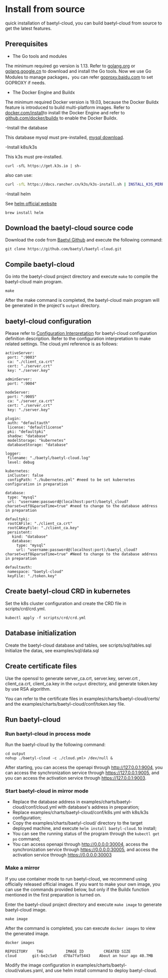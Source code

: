 # Install from source

quick installation of baetyl-cloud, you can build baetyl-cloud from source to get the latest features.

## Prerequisites

- The Go tools and modules

The minimum required go version is 1.13. Refer to [golang.org](https://golang.org/dl/) or [golang.google.cn](https://golang.google.cn/dl/) to download and install the Go tools. Now we use Go Modules to manage packages，you can refer [goproxy.baidu.com](https://goproxy.baidu.com/)  to set GOPROXY if needs.

- The Docker Engine and Buildx

The minimum required Docker version is 19.03, because the Docker Buildx feature is introduced to build multi-platform images. Refer to  [docker.com/install](https://docs.docker.com/install/)to install the Docker Engine and refer to [github.com/docker/buildx](https://github.com/docker/buildx) to enable the Docker Buildx.


-Install the database

This database mysql must pre-installed, [mysql download](https://dev.mysql.com/downloads/mysql/).

-Install k8s/k3s

This k3s must pre-installed.
```shell
curl -sfL https://get.k3s.io | sh-
```
also can use:
```bash
curl -sfL https://docs.rancher.cn/k3s/k3s-install.sh | INSTALL_K3S_MIRROR=cn sh-
```

-Install helm

See [helm official website](https://helm.sh/)

```shell
brew install helm
```

## Download the baetyl-cloud source code

Download the code from [Baetyl Github](https://github.com/baetyl/baetyl-cloud) and execute the following command:

```shell
git clone https://github.com/baetyl/baetyl-cloud.git
```

## Compile baetyl-cloud

Go into the baetyl-cloud project directory and execute `make` to compile the baetyl-cloud main program.

```shell
make
```

After the make command is completed, the baetyl-cloud main program will be generated in the project's `output` directory.

## baetyl-cloud configuration

Please refer to [Configuration Interpretation](./Baetyl-cloud-config-interpretation.md) for baetyl-cloud configuration definition description.
Refer to the configuration interpretation to make related settings. The cloud.yml reference is as follows:
 ```shell
activeServer:
  port: ":9003"
  ca: "./client_ca.crt"
  cert: "./server.crt"
  key: "./server.key"

adminServer:
  port: ":9004"

nodeServer:
  port: ":9005"
  ca: "./server_ca.crt"
  cert: "./server.crt"
  key: "./server.key"

plugin:
  auth: "defaultauth"
  license: "defaultlicense"
  pki: "defaultpki"
  shadow: "database"
  modelStorage: "kubernetes"
  databaseStorage: "database"

logger:
  filename: "./baetyl/baetyl-cloud.log"
  level: debug

kubernetes:
  inCluster: false
  configPath: "./kubernetes.yml" #need to be set kubernetes configuration in preparation

database:
  type: "mysql"
  url: "username:password@(localhost:port)/baetyl_cloud?charset=utf8&parseTime=true" #need to change to the database address in preparation

defaultpki:
  rootCAFile: "./client_ca.crt"
  rootCAKeyFile: "./client_ca.key"
  persistent:
    kind: "database"
    database:
      type: "mysql"
      url: "username:password@(localhost:port)/baetyl_cloud?charset=utf8&parseTime=true" #Need to change to the database address in preparation
       
defaultauth:
  namespace: "baetyl-cloud"
  keyFile: "./token.key"
```


## Create baetyl-cloud CRD in kubernetes

Set the k8s cluster configuration and create the CRD file in scripts/crd/crd.yml.

```shell
kubectl apply -f scripts/crd/crd.yml
```

## Database initialization

Create the baetyl-cloud database and tables, see scripts/sql/tables.sql
Initialize the datas, see examples/sql/data.sql

## Create certificate files

Use the openssl to generate server_ca.crt, server.key, server.crt , client_ca.crt, client_ca.key in the `output` directory, and generate token.key by use RSA algorithm.

You can refer to the certificate files in examples/charts/baetyl-cloud/certs/  and the examples/charts/baetyl-cloud/conf/token.key file.

## Run baetyl-cloud

### Run baetyl-cloud in process mode

Run the baetyl-cloud by the following command:

```shell
cd output
nohup ./baetyl-cloud -c ./cloud.yml> /dev/null &
```
 After starting, you can access the openapi through http://127.0.0.1:9004, you can access the synchronization service through https://127.0.0.1:9005, and you can access the activation service through https://127.0.0.1:9003.

### Start baetyl-cloud in mirror mode

* Replace the database address in examples/charts/baetyl-cloud/conf/cloud.yml with database's address in preparation;
* Replace examples/charts/baetyl-cloud/conf/k8s.yml with k8s/k3s configuration;
* Copy the examples/charts/baetyl-cloud/ directory to the target deployed machine, and execute `helm install baetyl-cloud`. to install;
* You can see the running status of the program through the `kubectl get po` command;
* You can access openapi through http://0.0.0.0:30004, access the synchronization service through https://0.0.0.0:30005, and access the activation service through https://0.0.0.0:30003

### Make a mirror

If you use container mode to run baetyl-cloud, we recommend using officially released official images. If you want to make your own image, you can use the commands provided below, but only if the Buildx function mentioned in the first preparation is turned on.

Enter the baetyl-cloud project directory and execute `make image` to generate baetyl-cloud image.

```shell
make image
```

After the command is completed, you can execute `docker images` to view the generated image.

```shell
docker images

REPOSITORY    TAG          IMAGE ID         CREATED SIZE
cloud       git-be2c5a9   d70a7faf5443    About an hour ago 40.7MB
```
Modify the image configuration in examples/charts/baetyl-cloud/values.yaml, and use helm install command to deploy baetyl-cloud.